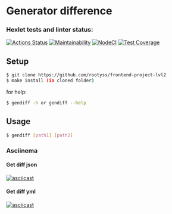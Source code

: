 # Generator difference
### Hexlet tests and linter status:
[![Actions Status](https://github.com/rootyss/frontend-project-lvl2/workflows/hexlet-check/badge.svg)](https://github.com/rootyss/frontend-project-lvl2/actions)
[![Maintainability](https://api.codeclimate.com/v1/badges/361d57809c1c1c9eb3e1/maintainability)](https://codeclimate.com/github/rootyss/frontend-project-lvl2/maintainability)
[![NodeCI](https://github.com/rootyss/frontend-project-lvl2/workflows/NodeCI/badge.svg)](https://github.com/rootyss/frontend-project-lvl2/actions)
[![Test Coverage](https://api.codeclimate.com/v1/badges/361d57809c1c1c9eb3e1/test_coverage)](https://codeclimate.com/github/rootyss/frontend-project-lvl2/test_coverage)
## Setup

```sh
$ git clone https://github.com/rootyss/frontend-project-lvl2
$ make install (in cloned folder)
```
for help:
```sh
$ gendiff -h or gendiff --help
```

## Usage
```sh
$ gendiff [path1] [path2]
```
### Asciinema
#### Get diff json
[![asciicast](https://asciinema.org/a/Amoo8JS9Q0HgEsX6w8vLnWnA6.svg)](https://asciinema.org/a/Amoo8JS9Q0HgEsX6w8vLnWnA6)
#### Get diff yml
[![asciicast](https://asciinema.org/a/EQPn3o5ELsX5hEBRkFqKmzUJ1.svg)](https://asciinema.org/a/EQPn3o5ELsX5hEBRkFqKmzUJ1)
